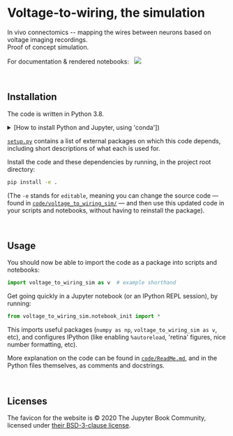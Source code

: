 # Voltage-to-wiring, the simulation

In vivo connectomics -- mapping the wires between neurons based on voltage imaging recordings.\
Proof of concept simulation.

For documentation & rendered notebooks: &nbsp; [![](https://img.shields.io/badge/%F0%9F%9A%80_open_website-green)](https://tfiers.github.io/voltage-to-wiring-sim)


<br>

## Installation

The code is written in Python 3.8.

<details><summary>[How to install Python and Jupyter, using 'conda'])</summary>
To setup your local machine for running this project, I recommend the <a href="https://docs.conda.io/">conda</a> package manager,
specifically its small <a href="https://docs.conda.io/en/latest/miniconda.html">miniconda</a> installer.<br>
Installing conda will also install Python, and the `pip` Python package installer used below.<br>
If Python's version is not already at least 3.8 (checked with <code>python --version</code>),
upgrade using <code>conda update python</code>.<br>
Install the Jupyter notebook server using <code>conda install notebook</code>.  
After cloning this repository, follow the package installation instructions below.
Finally, you can run <code>python -m notebook</code>. This will open the Jupyter app locally, in your browser,
in which you can play with the notebooks, which run the simulation/analysis code and display the results.
</details>

[`setup.py`](setup.py) contains a list of external packages on which this code depends,
including short descriptions of what each is used for.

Install the code and these dependencies by running, in the project root directory:
```bash
pip install -e .
```
(The `-e` stands for `editable`, meaning you can change the source code 
— found in [`code/voltage_to_wiring_sim/`](code/voltage_to_wiring_sim/) — 
and then use this updated code in your scripts and notebooks, without having to reinstall
the package).


<br>

## Usage

You should now be able to import the code as a package into scripts and notebooks:
```py
import voltage_to_wiring_sim as v  # example shorthand
```

Get going quickly in a Jupyter notebook (or an IPython REPL session), by running:
```py
from voltage_to_wiring_sim.notebook_init import *
```
This imports useful packages (`numpy as np`, `voltage_to_wiring_sim as v`, etc), and configures IPython (like enabling
`%autoreload`, 'retina' figures, nice number formatting, etc).


More explanation on the code can be found in [`code/ReadMe.md`](https://github.com/tfiers/voltage-to-wiring-sim/tree/main/code#readme),
and in the Python files themselves, as comments and docstrings.


<br>

## Licenses

The favicon for the website is © 2020 The Jupyter Book Community, 
licensed under [their BSD-3-clause license](https://github.com/executablebooks/jupyter-book/blob/main/LICENSE).

